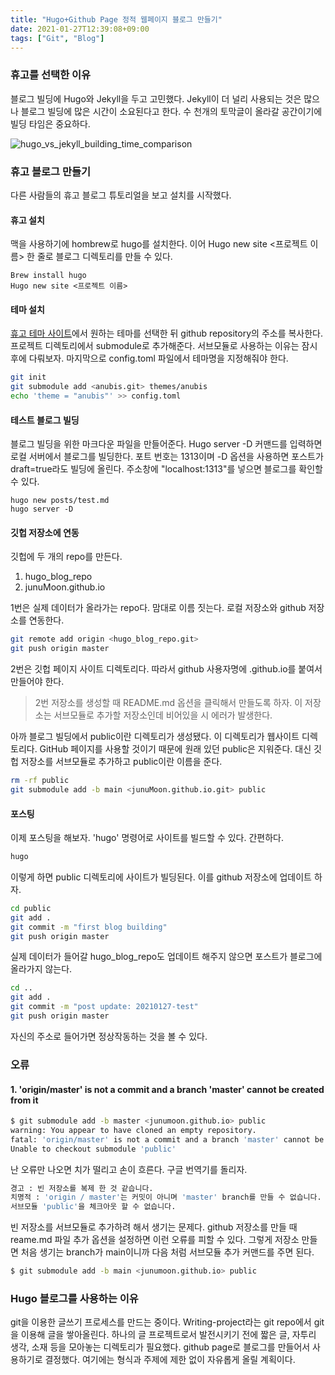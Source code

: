 ```yaml
---
title: "Hugo+Github Page 정적 웹페이지 블로그 만들기"
date: 2021-01-27T12:39:08+09:00
tags: ["Git", "Blog"]
---
```


### 휴고를 선택한 이유

블로그 빌딩에 Hugo와 Jekyll을 두고 고민했다.
Jekyll이 더 널리 사용되는 것은 많으나 블로그 빌딩에 많은 시간이 소요된다고 한다. 수 천개의 토막글이 올라갈 공간이기에 빌딩 타임은 중요하다.

![hugo_vs_jekyll_building_time_comparison](https://res.cloudinary.com/forestry-io/image/fetch/c_limit,dpr_auto,f_auto,q_80,w_1382/https://forestry.io/uploads/2018/01/hugo-vs-jekyll-basic-test-1.png)

### 휴고 블로그 만들기

다른 사람들의 휴고 블로그 튜토리얼을 보고 설치를 시작했다.

#### 휴고 설치

맥을 사용하기에 hombrew로 hugo를 설치한다.
이어 Hugo new site <프로젝트 이름> 한 줄로 블로그 디렉토리를 만들 수 있다.

```
Brew install hugo
Hugo new site <프로젝트 이름>
```

#### 테마 설치

[휴고 테마 사이트](https://themes.gohugo.io)에서 원하는 테마를 선택한 뒤 github repository의 주소를 복사한다.
프로젝트 디렉토리에서 submodule로 추가해준다.
서브모듈로 사용하는 이유는 잠시 후에 다뤄보자.
마지막으로 config.toml 파일에서 테마명을 지정해줘야 한다.

```bash
git init
git submodule add <anubis.git> themes/anubis
echo 'theme = "anubis"' >> config.toml
```

#### 테스트 블로그 빌딩

블로그 빌딩을 위한 마크다운 파일을 만들어준다.
Hugo server -D 커맨드를 입력하면 로컬 서버에서 블로그를 빌딩한다.
포트 번호는 1313이며 -D 옵션을 사용하면 포스트가 draft=true라도 빌딩에 올린다.
주소창에 "localhost:1313"를 넣으면 블로그를 확인할 수 있다.

```
hugo new posts/test.md
hugo server -D
```

#### 깃헙 저장소에 연동

깃헙에 두 개의 repo를 만든다. 

1. hugo_blog_repo
2. junuMoon.github.io

1번은 실제 데이터가 올라가는 repo다.
맘대로 이름 짓는다.
로컬 저장소와 github 저장소를 연동한다.

```bash
git remote add origin <hugo_blog_repo.git>
git push origin master
```

2번은 깃헙 페이지 사이트 디렉토리다.
따라서 github 사용자명에 .github.io를 붙여서 만들어야 한다.

> 2번 저장소를 생성할 때 README.md 옵션을 클릭해서 만들도록 하자. 이 저장소는 서브모듈로 추가할 저장소인데 비어있을 시 에러가 발생한다.

아까 블로그 빌딩에서 public이란 디렉토리가 생성됐다.
이 디렉토리가 웹사이트 디렉토리다.
GitHub 페이지를 사용할 것이기 때문에 원래 있던 public은 지워준다.
대신 깃헙 저장소를 서브모듈로 추가하고 public이란 이름을 준다.

```bash
rm -rf public
git submodule add -b main <junuMoon.github.io.git> public
```

#### 포스팅

이제 포스팅을 해보자. 'hugo' 명령어로 사이트를 빌드할 수 있다.
간편하다.

```bash
hugo
```

이렇게 하면 public 디렉토리에 사이트가 빌딩된다.
이를 github 저장소에 업데이트 하자.

```bash
cd public
git add .
git commit -m "first blog building"
git push origin master
```

실제 데이터가 들어갈 hugo_blog_repo도 업데이트 해주지 않으면 포스트가 블로그에 올라가지 않는다.

```bash
cd ..
git add .
git commit -m "post update: 20210127-test"
git push origin master
```

자신의 주소로 들어가면 정상작동하는 것을 볼 수 있다.

### 오류

#### 1. 'origin/master' is not a commit and a branch 'master' cannot be created from it

```bash
$ git submodule add -b master <junumoon.github.io> public
warning: You appear to have cloned an empty repository.
fatal: 'origin/master' is not a commit and a branch 'master' cannot be created from it
Unable to checkout submodule 'public'
```

난 오류만 나오면 치가 떨리고 손이 흐른다.
구글 번역기를 돌리자.

```bash
경고 : 빈 저장소를 복제 한 것 같습니다.
치명적 : 'origin / master'는 커밋이 아니며 'master' branch를 만들 수 없습니다.
서브모듈 'public'을 체크아웃 할 수 없습니다.
```

빈 저장소를 서브모듈로 추가하려 해서 생기는 문제다.
github 저장소를 만들 때 reame.md 파일 추가 옵션을 설정하면 이런 오류를 피할 수 있다.
그렇게 저장소 만들면 처음 생기는 branch가 main이니까 다음 처럼 서브모듈 추가 커맨드를 주면 된다.

```bash
$ git submodule add -b main <junumoon.github.io> public
```

### Hugo 블로그를 사용하는 이유

git을 이용한 글쓰기 프로세스를 만드는 중이다.
Writing-project라는 git repo에서 git을 이용해 글을 쌓아올린다.
하나의 글 프로젝트로서 발전시키기 전에 짧은 글, 자투리 생각, 소재 등을 모아놓는 디렉토리가 필요했다.
github page로 블로그를 만들어서 사용하기로 결정했다.
여기에는 형식과 주제에 제한 없이 자유롭게 올릴 계획이다.

